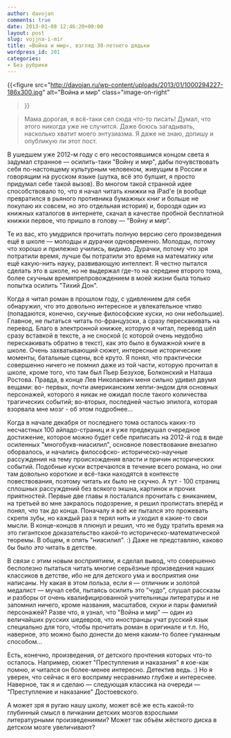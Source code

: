 ```yaml
---
author: davojan
comments: true
date: 2013-01-08 12:46:20+00:00
layout: post
slug: vojjna-i-mir
title: «Война и мир», взгляд 30-летнего дядьки
wordpress_id: 201
categories:
- Без рубрики
---
```


{{<figure 
    src="http://davojan.ru/wp-content/uploads/2013/01/1000294227-186x300.jpg"
    alt="Война и мир"
    class="image-on-right"
>}}

> Мама дорогая, я всё-таки сел сюда что-то писать! Думал, что этого никогда уже не случится. Даже
> боюсь загадывать, насколько хватит моего энтузиазма. Я даже не знаю, допишу и опубликую ли этот
> пост.

В ушедшем уже 2012-м году с его несостоявшимся концом света я задумал странное — осилить-таки
"Войну и мир", дабы почувствовать себя по-настоящему культурным человеком, живущим в России и
говорящим на русском языке (шутка, всё это булшит, я просто придумал себе такой вызов). Во многом
такой странной идее способствовало то, что я начал читать книжки на iPad'е (я вообще превратился в
рьяного противника бумажных книг и больше не покупаю их совсем, но это отдельная история) и,
бороздя один из книжных каталогов в интернете, скачал в качестве пробной бесплатной книжки первое,
что пришло в голову — "Войну и мир". <!--more-->

Те из вас, кто умудрился прочитать полную версию сего произведения ещё в школе — молодцы и дурачки
одновременно. Молодцы, потому что хорошо и прилежно учились, видимо. Дурачки, потому что зря
потратили время, лучше бы потратили это время на математику или ещё какую-нить науку, развивающую
интеллект. Я честно пытался сделать это в школе, но не выдержал где-то на середине второго тома,
более скучным времяпрепровождением в моей жизни была только попытка осилить "Тихий Дон".

Когда я читал роман в прошлом году, с удивлением для себя обнаружил, что это довольно интересное и
увлекательное чтиво (попадаются, конечно, скучные философские куски, но они небольшие). Главное, не
пытаться читать по-французски, а сразу перескакивать на перевод. Благо в электронной книжке,
которую я читал, перевод шёл сразу вставкой в тексте, а не сноской (с которой очень неудобно
перескакивать обратно в текст), как это было в бумажной книге в школе. Очень захватывающий сюжет,
интересные исторические моменты, батальные сцены, всё круто. Я понял, что практически совершенно
ничего не помнил даже из той части, которую прочитал в школе, кроме того, что там был Пьер Безухов,
Болконский и Наташа Ростова. Правда, в конце Лев Николаевич меня сильно удивил двумя вещами: во-
первых, почти американским хеппи-эндом для основных персонажей, которого я никак не ожидал после
такого количества трагических событий; во-вторых, последней частью эпилога, которая взорвала мне
мозг - об этом подробнее…

Когда в начале декабря от последнего тома осталось каких-то несчастных 100 айпадо-страниц и я уже
предвкушал очередное достижение, которое можно будет себе приписать на 2012-й год в виде осиленных
"многобукв-ниасилил", основное повествование внезапно оборвалось, и начались философско-
историческо-научные рассуждения на тему происхождения власти и причин исторических событий.
Подобные куски встречаются в течение всего романа, но они там довольно короткие и всё-таки
находятся в контексте повествования, поэтому читать их было не скучно. А тут - 100 страниц сплошных
рассуждений без всякого экшна, картинок и прочих приятностей. Первые две главы я посталался
прочитать с вниканием, на третьей во мне закралось подозрение, я решил пролистать вперёд и понял,
что так до конца. Поначалу я всё же пытался это прожевать скрепя зубы, но каждый раз я терял нить и
уходил в какие-то свои мысли. В конце-концов я плюнул и решил, что не буду тратить время на это
гигантское доказательство какой-то историческо-математической теоремы. В общем, я опять "ниасилил".
:) Даже не представляю, каково бы было _это_ читать в детстве.

В связи с этим новым восприятием, я сделал вывод, что совершенно бесполезно пытаться читать многие
серьёзные произведения наших классиков в детстве, ибо не для детского ума и восприятия они
написаны. Ну какая в этом польза, если я — отличник и золотой медалист — мучал себя, пытаясь
осилить это "чудо", слушал рассказы и разборы от очень квалифицированной учительницы литературы и
не запомнил ничего, кроме названия, масштабов, скуки и пары фамилий персонажей? Разве что, я узнал,
что "Война и мир" — один из величайших русских шедевров, что иностранцы учат русский язык
специально для того, чтобы прочитать роман в оригинале и т.п. Но, наверное, это можно было донести
до меня каким-то более гуманным способом…

Есть, конечно, произведения, от детского прочтения которых что-то осталось. Например, сюжет
"Преступления и наказания" я кое-как помню, и читался он более-менее интересно. Детектив ведь. :)
Но я уверен, что сейчас я его восприму несравнимо глубже и интереснее. Наверное, так я и сделаю —
следующая классика на очереди — "Преступление и наказание" Достоевского.

А может зря я ругаю нашу школу, может всё же есть какой-то глубинный смысл в пичкании детских
мозгов взрослыми литературными произведениями? Может так объём жёсткого диска в детском мозге
увеличивают?
